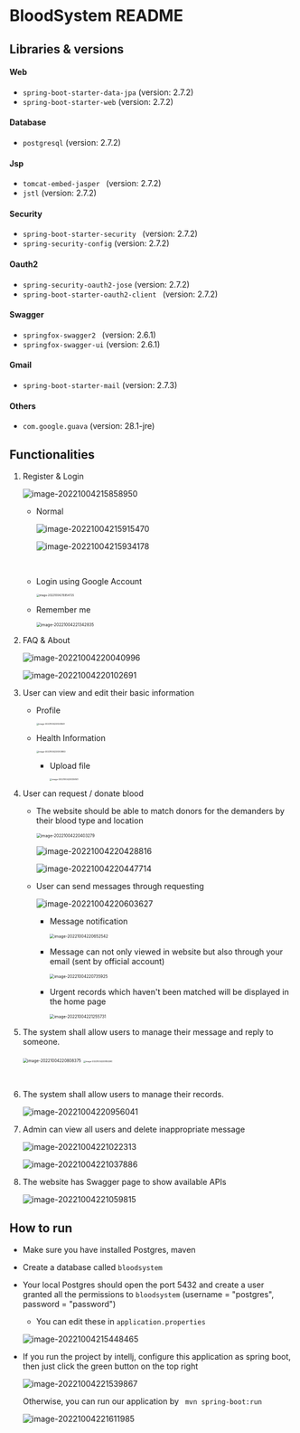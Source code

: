 # BloodSystem README



## Libraries & versions 

#### Web

+ `spring-boot-starter-data-jpa`  (version: 2.7.2)
+ `spring-boot-starter-web`  (version: 2.7.2)

#### Database

+ `postgresql`   (version: 2.7.2)

#### Jsp

+ `tomcat-embed-jasper `    (version: 2.7.2)
+ `jstl`    (version: 2.7.2)

#### Security

+ `spring-boot-starter-security `   (version: 2.7.2)
+ `spring-security-config`  (version: 2.7.2)

#### Oauth2

+ `spring-security-oauth2-jose`     (version: 2.7.2)
+ `spring-boot-starter-oauth2-client `   (version: 2.7.2)

#### Swagger

+ `springfox-swagger2 ` (version: 2.6.1)
+ `springfox-swagger-ui` (version: 2.6.1)

#### Gmail

+ `spring-boot-starter-mail` (version: 2.7.3)

#### Others

+ `com.google.guava` (version: 28.1-jre)





## Functionalities

1. Register & Login

   ![image-20221004215858950](README.assets/image-20221004215858950.png)

   + Normal 

     ![image-20221004215915470](README.assets/image-20221004215915470.png)

     ![image-20221004215934178](README.assets/image-20221004215934178.png)

     ​	

   + Login using Google Account

     <img src="README.assets/image-20221004215954725.png" alt="image-20221004215954725" style="zoom: 33%;" />

   + Remember me

     <img src="README.assets/image-20221004221342835.png" alt="image-20221004221342835" style="zoom: 50%;" />

     

2. FAQ & About 

   ![image-20221004220040996](README.assets/image-20221004220040996.png)

   ![image-20221004220102691](README.assets/image-20221004220102691.png)

3. User can view and edit their basic information

   + Profile

     <img src="README.assets/image-20221004220241647.png" alt="image-20221004220241647" style="zoom: 25%;" />

   + Health Information

     <img src="README.assets/image-20221004220303802.png" alt="image-20221004220303802" style="zoom:25%;" />

     + Upload file

       <img src="README.assets/image-20221004220336141.png" alt="image-20221004220336141" style="zoom: 25%;" />

4. User can request / donate blood

   + The website should be able to match donors for the demanders by their blood type
     and location

     <img src="README.assets/image-20221004220403279.png" alt="image-20221004220403279" style="zoom:50%;" />

     ![image-20221004220428816](README.assets/image-20221004220428816.png)

     ![image-20221004220447714](README.assets/image-20221004220447714.png)

   + User can send messages through requesting

     ![image-20221004220603627](README.assets/image-20221004220603627.png)

     + Message notification

       <img src="README.assets/image-20221004220652542.png" alt="image-20221004220652542" style="zoom:50%;" />

     + Message can not only viewed in website but also through your email (sent by official account)

       <img src="README.assets/image-20221004220735925.png" alt="image-20221004220735925" style="zoom:50%;" />

     + Urgent records which haven't been matched will be displayed in the home page

       <img src="README.assets/image-20221004221255731.png" alt="image-20221004221255731" style="zoom:50%;" />

5. The system shall allow users to manage their message and reply to someone.

   <img src="README.assets/image-20221004220808375.png" alt="image-20221004220808375" style="zoom:50%;" />

   <img src="README.assets/image-20221004220850260.png" alt="image-20221004220850260" style="zoom: 25%;" />

   

   ​	

6. The system shall allow users to manage their records.

   ![image-20221004220956041](README.assets/image-20221004220956041.png)

7. Admin can view all users and delete inappropriate message 

   ![image-20221004221022313](README.assets/image-20221004221022313.png)

   ![image-20221004221037886](README.assets/image-20221004221037886.png)

8. The website has Swagger page to show available APIs

   ![image-20221004221059815](README.assets/image-20221004221059815.png)







## How to run 

+ Make sure you have installed Postgres, maven

+ Create a database called `bloodsystem`

+ Your local Postgres should open the port 5432 and create a user granted all the permissions to `bloodsystem` (username = "postgres", password = "password")

  + You can edit these in `application.properties`

  ![image-20221004215448465](README.assets/image-20221004215448465.png)

+ If you run the project by intellj, configure this application as spring boot, then just click the green button on the top right

  ![image-20221004221539867](README.assets/image-20221004221539867.png)

  Otherwise, you can run our application by ` mvn spring-boot:run`

  ![image-20221004221611985](README.assets/image-20221004221611985.png)
